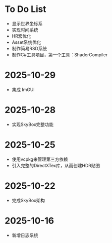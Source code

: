 # To Do List
- 显示世界坐标系
- 实现时间系统
- HR宏优化
- Asset系统优化
- 制作简易RSD系统
- 制作C#工具项目，第一个工具：ShaderCompiler

# 2025-10-29
- 集成 ImGUI
# 2025-10-28
- 实现SkyBox完整功能
# 2025-10-25
- 使用vcpkg来管理第三方依赖
- 引入完整的DirectXTex库，从而创建HDR贴图
# 2025-10-22
- 完成SkyBox架构
# 2025-10-16
- 新增日志系统